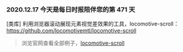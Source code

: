 ### 2020.12.17 今天是每日时报陪伴您的第 471 天

[类库] 利用浏览器滚动展现元素视觉差效果的工具，locomotive-scroll：<https://github.com/locomotivemtl/locomotive-scroll>

> 浏览官网查看全部例子，[locomotive-scroll](https://locomotivemtl.github.io/locomotive-scroll/)

